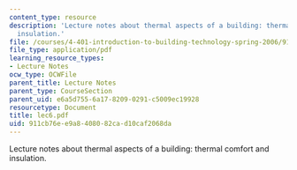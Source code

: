 ```yaml
---
content_type: resource
description: 'Lecture notes about thermal aspects of a building: thermal comfort and
  insulation.'
file: /courses/4-401-introduction-to-building-technology-spring-2006/911cb76ee9a8408082cad10caf2068da_lec6.pdf
file_type: application/pdf
learning_resource_types:
- Lecture Notes
ocw_type: OCWFile
parent_title: Lecture Notes
parent_type: CourseSection
parent_uid: e6a5d755-6a17-8209-0291-c5009ec19928
resourcetype: Document
title: lec6.pdf
uid: 911cb76e-e9a8-4080-82ca-d10caf2068da
---
```

Lecture notes about thermal aspects of a building: thermal comfort and insulation.

